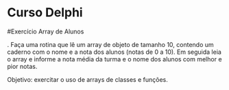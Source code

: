 # Curso Delphi

#Exercício Array de Alunos

. Faça uma rotina que lê um array de objeto de tamanho 10, contendo um caderno com o nome e a nota dos alunos (notas de 0 a 10). Em seguida leia o array e informe a nota média da turma e o nome dos alunos com melhor e pior notas.

Objetivo: exercitar o uso de arrays de classes e funções.